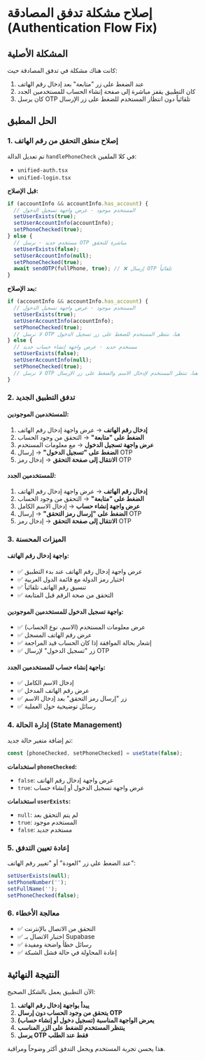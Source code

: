 # إصلاح مشكلة تدفق المصادقة (Authentication Flow Fix)

## المشكلة الأصلية
كانت هناك مشكلة في تدفق المصادقة حيث:
1. عند الضغط على زر "متابعة" بعد إدخال رقم الهاتف
2. كان التطبيق يقفز مباشرة إلى صفحة إنشاء الحساب للمستخدمين الجدد
3. كان يرسل OTP تلقائياً دون انتظار المستخدم للضغط على زر الإرسال

## الحل المطبق

### 1. إصلاح منطق التحقق من رقم الهاتف
تم تعديل الدالة `handlePhoneCheck` في كلا الملفين:
- `unified-auth.tsx`
- `unified-login.tsx`

**قبل الإصلاح:**
```typescript
if (accountInfo && accountInfo.has_account) {
  // المستخدم موجود - عرض واجهة تسجيل الدخول
  setUserExists(true);
  setUserAccountInfo(accountInfo);
  setPhoneChecked(true);
} else {
  // مستخدم جديد - نرسل OTP مباشرة للتحقق
  setUserExists(false);
  setUserAccountInfo(null);
  setPhoneChecked(true);
  await sendOTP(fullPhone, true); // ❌ إرسال OTP تلقائياً
}
```

**بعد الإصلاح:**
```typescript
if (accountInfo && accountInfo.has_account) {
  // المستخدم موجود - عرض واجهة تسجيل الدخول
  setUserExists(true);
  setUserAccountInfo(accountInfo);
  setPhoneChecked(true);
  // لا نرسل OTP هنا، ننتظر المستخدم للضغط على زر تسجيل الدخول
} else {
  // مستخدم جديد - عرض واجهة إنشاء حساب جديد
  setUserExists(false);
  setUserAccountInfo(null);
  setPhoneChecked(true);
  // لا نرسل OTP هنا، ننتظر المستخدم لإدخال الاسم والضغط على زر الإرسال
}
```

### 2. تدفق التطبيق الجديد

#### للمستخدمين الموجودين:
1. **إدخال رقم الهاتف** → عرض واجهة إدخال رقم الهاتف
2. **الضغط على "متابعة"** → التحقق من وجود الحساب
3. **عرض واجهة تسجيل الدخول** → مع معلومات المستخدم
4. **الضغط على "تسجيل الدخول"** → إرسال OTP
5. **الانتقال إلى صفحة التحقق** → إدخال رمز OTP

#### للمستخدمين الجدد:
1. **إدخال رقم الهاتف** → عرض واجهة إدخال رقم الهاتف
2. **الضغط على "متابعة"** → التحقق من وجود الحساب
3. **عرض واجهة إنشاء حساب** → إدخال الاسم الكامل
4. **الضغط على "إرسال رمز التحقق"** → إرسال OTP
5. **الانتقال إلى صفحة التحقق** → إدخال رمز OTP

### 3. الميزات المحسنة

#### واجهة إدخال رقم الهاتف:
- ✅ عرض واجهة إدخال رقم الهاتف عند بدء التطبيق
- ✅ اختيار رمز الدولة مع قائمة الدول العربية
- ✅ تنسيق رقم الهاتف تلقائياً
- ✅ التحقق من صحة الرقم قبل المتابعة

#### واجهة تسجيل الدخول للمستخدمين الموجودين:
- ✅ عرض معلومات المستخدم (الاسم، نوع الحساب)
- ✅ عرض رقم الهاتف المسجل
- ✅ إشعار بحالة الموافقة إذا كان الحساب قيد المراجعة
- ✅ زر "تسجيل الدخول" لإرسال OTP

#### واجهة إنشاء حساب للمستخدمين الجدد:
- ✅ إدخال الاسم الكامل
- ✅ عرض رقم الهاتف المدخل
- ✅ زر "إرسال رمز التحقق" بعد إدخال الاسم
- ✅ رسائل توضيحية حول العملية

### 4. إدارة الحالة (State Management)

تم إضافة متغير حالة جديد:
```typescript
const [phoneChecked, setPhoneChecked] = useState(false);
```

**استخدامات `phoneChecked`:**
- `false`: عرض واجهة إدخال رقم الهاتف
- `true`: عرض واجهة تسجيل الدخول أو إنشاء حساب

**استخدامات `userExists`:**
- `null`: لم يتم التحقق بعد
- `true`: المستخدم موجود
- `false`: مستخدم جديد

### 5. إعادة تعيين التدفق

عند الضغط على زر "العودة" أو "تغيير رقم الهاتف":
```typescript
setUserExists(null);
setPhoneNumber('');
setFullName('');
setPhoneChecked(false);
```

### 6. معالجة الأخطاء

- ✅ التحقق من الاتصال بالإنترنت
- ✅ اختبار الاتصال بـ Supabase
- ✅ رسائل خطأ واضحة ومفيدة
- ✅ إعادة المحاولة في حالة فشل الشبكة

## النتيجة النهائية

الآن التطبيق يعمل بالشكل الصحيح:
1. **يبدأ بواجهة إدخال رقم الهاتف**
2. **يتحقق من وجود الحساب دون إرسال OTP**
3. **يعرض الواجهة المناسبة (تسجيل دخول أو إنشاء حساب)**
4. **ينتظر المستخدم للضغط على الزر المناسب**
5. **يرسل OTP فقط عند الطلب**

هذا يحسن تجربة المستخدم ويجعل التدفق أكثر وضوحاً ومراقبة. 